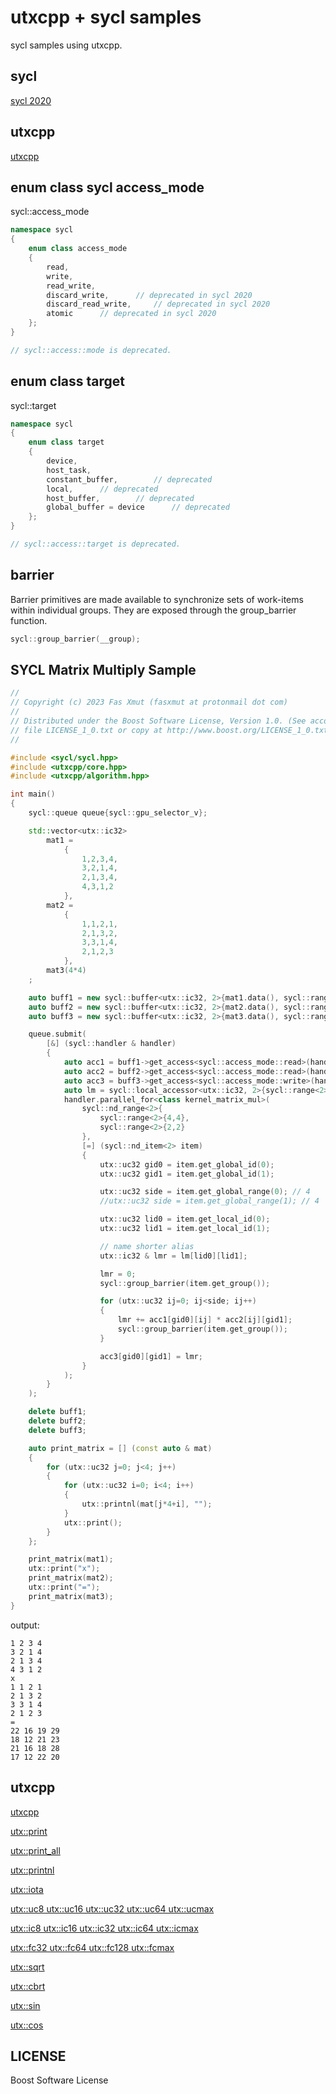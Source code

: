 utxcpp + sycl samples
================================================================================

sycl samples using utxcpp.

sycl
------------------------------

[sycl 2020](https://registry.khronos.org/SYCL/specs/sycl-2020/html/sycl-2020.html)

utxcpp
------------------------------

[utxcpp](https://cppfx.xyz/utxcpp)

enum class sycl access_mode
------------------------------

sycl::access_mode

```c++
namespace sycl
{
	enum class access_mode
	{
		read,
		write,
		read_write,
		discard_write,		// deprecated in sycl 2020
		discard_read_write,		// deprecated in sycl 2020
		atomic		// deprecated in sycl 2020
	};
}

// sycl::access::mode is deprecated.
```

enum class target
------------------------------

sycl::target

```c++
namespace sycl
{
	enum class target
	{
		device,
		host_task,
		constant_buffer,		// deprecated
		local,		// deprecated
		host_buffer,		// deprecated
		global_buffer = device		// deprecated
	};
}

// sycl::access::target is deprecated.
```

barrier
------------------------------

Barrier primitives are made available to synchronize sets of work-items within individual groups. They are exposed through the group_barrier function.

```c++
sycl::group_barrier(__group);
```

SYCL Matrix Multiply Sample
------------------------------

```c++
//
// Copyright (c) 2023 Fas Xmut (fasxmut at protonmail dot com)
//
// Distributed under the Boost Software License, Version 1.0. (See accompanying
// file LICENSE_1_0.txt or copy at http://www.boost.org/LICENSE_1_0.txt)
//

#include <sycl/sycl.hpp>
#include <utxcpp/core.hpp>
#include <utxcpp/algorithm.hpp>

int main()
{
	sycl::queue queue{sycl::gpu_selector_v};

	std::vector<utx::ic32>
		mat1 =
			{
				1,2,3,4,
				3,2,1,4,
				2,1,3,4,
				4,3,1,2
			},
		mat2 =
			{
				1,1,2,1,
				2,1,3,2,
				3,3,1,4,
				2,1,2,3
			},
		mat3(4*4)
	;

	auto buff1 = new sycl::buffer<utx::ic32, 2>{mat1.data(), sycl::range<2>{4,4}};
	auto buff2 = new sycl::buffer<utx::ic32, 2>{mat2.data(), sycl::range<2>{4,4}};
	auto buff3 = new sycl::buffer<utx::ic32, 2>{mat3.data(), sycl::range<2>{4,4}};

	queue.submit(
		[&] (sycl::handler & handler)
		{
			auto acc1 = buff1->get_access<sycl::access_mode::read>(handler);
			auto acc2 = buff2->get_access<sycl::access_mode::read>(handler);
			auto acc3 = buff3->get_access<sycl::access_mode::write>(handler);
			auto lm = sycl::local_accessor<utx::ic32, 2>{sycl::range<2>{2,2}, handler};
			handler.parallel_for<class kernel_matrix_mul>(
				sycl::nd_range<2>{
					sycl::range<2>{4,4},
					sycl::range<2>{2,2}
				},
				[=] (sycl::nd_item<2> item)
				{
					utx::uc32 gid0 = item.get_global_id(0);
					utx::uc32 gid1 = item.get_global_id(1);

					utx::uc32 side = item.get_global_range(0); // 4
					//utx::uc32 side = item.get_global_range(1); // 4

					utx::uc32 lid0 = item.get_local_id(0);
					utx::uc32 lid1 = item.get_local_id(1);

					// name shorter alias
					utx::ic32 & lmr = lm[lid0][lid1];

					lmr = 0;
					sycl::group_barrier(item.get_group());

					for (utx::uc32 ij=0; ij<side; ij++)
					{
						lmr += acc1[gid0][ij] * acc2[ij][gid1];
						sycl::group_barrier(item.get_group());
					}

					acc3[gid0][gid1] = lmr;
				}
			);
		}
	);

	delete buff1;
	delete buff2;
	delete buff3;

	auto print_matrix = [] (const auto & mat)
	{
		for (utx::uc32 j=0; j<4; j++)
		{
			for (utx::uc32 i=0; i<4; i++)
			{
				utx::printnl(mat[j*4+i], "");
			}
			utx::print();
		}
	};

	print_matrix(mat1);
	utx::print("x");
	print_matrix(mat2);
	utx::print("=");
	print_matrix(mat3);
}
```

output:

```
1 2 3 4 
3 2 1 4 
2 1 3 4 
4 3 1 2 
x
1 1 2 1 
2 1 3 2 
3 3 1 4 
2 1 2 3 
=
22 16 19 29 
18 12 21 23 
21 16 18 28 
17 12 22 20 
```

utxcpp
------------------------------

[utxcpp](https://cppfx.xyz/utxcpp)

[utx::print](https://cppfx.xyz/utxcpp/utx_print.html)

[utx::print_all](https://cppfx.xyz/utxcpp/utx_print_all.html)

[utx::printnl](https://cppfx.xyz/utxcpp/utx_printnl.html)

[utx::iota](https://cppfx.xyz/utxcpp/utx_iota.html)

[utx::uc8 utx::uc16 utx::uc32 utx::uc64 utx::ucmax](https://cppfx.xyz/utxcpp/class_types.html#class_types.role_cyan_utx_uc8_utx_uc16_utx_u)

[utx::ic8 utx::ic16 utx::ic32 utx::ic64 utx::icmax](https://cppfx.xyz/utxcpp/class_types.html#class_types.role_cyan_utx_ic8_utx_ic16_utx_i)

[utx::fc32 utx::fc64 utx::fc128 utx::fcmax](https://cppfx.xyz/utxcpp/class_types.html#class_types.role_cyan_utx_fc32_utx_fc64_utx_)

[utx::sqrt](https://cppfx.xyz/utxcpp/utx_sqrt.html)

[utx::cbrt](https://cppfx.xyz/utxcpp/utx_cbrt.html)

[utx::sin](https://cppfx.xyz/utxcpp/utx_sin.html)

[utx::cos](https://cppfx.xyz/utxcpp/utx_cos.html)

LICENSE
------------------------------

Boost Software License



